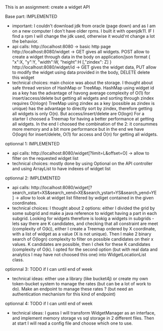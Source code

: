 This is an assignment: create a widget API

Base part: IMPLEMENTED
- important: I couldn't download jdk from oracle (page down) and as I am on a new computer I don't have older rpms. I built it with openjdk11. IF I find a rpm I will change the jdk used, otherwise it would'nt change a lot the behavior.
- api calls: 
	http://localhost:8080 -> basic http page
	http://localhost:8080/widget -> GET gives all widgets. POST allow to create a widget through data in the body on application/json format { "x":X, "y":Y, "width":W, "height":H [,"zindex": Z] } 
	http://localhost:8080/widget/id -> GET gives the widget data, PUT allow to modify the widget using data provided in the body, DELETE delete this widget 
- technical choices: main choice was about the storage. I thought about safe thread version of HashMap or TreeMap.
HashMap using widget id as a key has the advantage of havong average complexity of O(1) for insert/access/delete but getting all widgets and sorting through zindex requires O(nlogn)
TreeMap using zindex as a key (possible as zindex is unique) has the advantage to directly sort by zindex, therefore getting all widgets is only O(n). But access/insert/delete are O(logn)
For a starter I choosed a Treemap for having a better performance at getting all widgets.
In the end I choosed the combination of the 2: it consummes more memory and a bit more performance but in the end we have O(logn) for insert/delete, O(1) for access and O(n) for getting all widgets.

optionnal 1: IMPLEMENTED
- api calls:
	http://localhost:8080/widget[?limit=L&offset=O] -> allow to filter on the requested widget list
- technical choices: mostly done by using Optional on the API controller and using ArrayList to have indexes of widget list

optionnal 2: IMPLEMENTED
- api calls:
	http://localhost:8080/widget[?search_xstart=XS&search_xend=XE&search_ystart=YS&search_yend=YE] -> allow to look at widget list filtered by wdiget contained in the given coordinates.
- technical choices: I thought about 2 options: 
either I divided the grid by some subgrid and make a java reference to widget having a part in each subgrid. Looking for widgets therefore is lookig a widgets in subgrids - lets say there are K candidates, and checking that all constraint are meet (complexity of O(k)),
either I create a Treemap ordered by X coordinate, with a list of widget as a value (X is not unique). Then I make 2 binary search of O(logn) complexity to filter on possible candidates on their x values. K candidates are possible, then I chek for these K candidates (complexity of O(k). 
I opted for the second option (but with real data and analytics I may have not choosed this one) into WidgetLocationList class.

optionnal 3: TODO if I can until end of week
- technical ideas: either use a library (like bucket4j) or create my own token-bucket system to manage the rates (but can be a lot of work to do). Make an endpoint to manage these rates ? (but need an authentication mechanism for this kind of endpoint)

optionnal 4: TODO if I can until end of week
- technical ideas: I guess I will transform WidgetManager as an interface, and implement memory storage vs sql storage in 2 different files. Then at start I will read a config file and choose which one to use.
